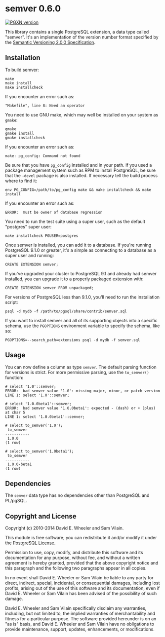 semver 0.6.0
============

[![PGXN version](https://badge.fury.io/pg/semver.svg)](https://badge.fury.io/pg/semver)

This library contains a single PostgreSQL extension, a data type called
"semver". It's an implementation of the version number format specified by the
[Semantic Versioning 2.0.0 Specification](http://semver.org/spec/v2.0.0.html).

Installation
------------

To build semver:

    make
    make install
    make installcheck

If you encounter an error such as:

    "Makefile", line 8: Need an operator

You need to use GNU make, which may well be installed on your system as
`gmake`:

    gmake
    gmake install
    gmake installcheck

If you encounter an error such as:

    make: pg_config: Command not found

Be sure that you have `pg_config` installed and in your path. If you used a
package management system such as RPM to install PostgreSQL, be sure that the
`-devel` package is also installed. If necessary tell the build process where
to find it:

    env PG_CONFIG=/path/to/pg_config make && make installcheck && make install

If you encounter an error such as:

    ERROR:  must be owner of database regression

You need to run the test suite using a super user, such as the default
"postgres" super user:

    make installcheck PGUSER=postgres

Once semver is installed, you can add it to a database. If you're running
PostgreSQL 9.1.0 or greater, it's a simple as connecting to a database as a
super user and running:

    CREATE EXTENSION semver;

If you've upgraded your cluster to PostgreSQL 9.1 and already had semver
installed, you can upgrade it to a properly packaged extension with:

    CREATE EXTENSION semver FROM unpackaged;

For versions of PostgreSQL less than 9.1.0, you'll need to run the
installation script:

    psql -d mydb -f /path/to/pgsql/share/contrib/semver.sql

If you want to install semver and all of its supporting objects into a
specific schema, use the `PGOPTIONS` environment variable to specify the
schema, like so:

    PGOPTIONS=--search_path=extensions psql -d mydb -f semver.sql

Usage
-----

You can now define a column as type `semver`. The default parsing
function for versions is strict. For more permissive parsing, use the
`to_semver()` function:

    # select '1.0'::semver;
    ERROR:  bad semver value '1.0': missing major, minor, or patch version
    LINE 1: select '1.0'::semver;

    # select '1.0.0beta1'::semver;
    ERROR:  bad semver value '1.0.0beta1': expected - (dash) or + (plus) at char 5
    LINE 1: select '1.0.0beta1'::semver;

    # select to_semver('1.0');
     to_semver
    -----------
     1.0.0
    (1 row)

    # select to_semver('1.0beta1');
     to_semver
    -----------
     1.0.0-beta1
    (1 row)

Dependencies
------------
The `semver` data type has no dependencies other than PostgreSQL and PL/pgSQL.

Copyright and License
---------------------

Copyright (c) 2010-2014 David E. Wheeler and Sam Vilain.

This module is free software; you can redistribute it and/or modify it under
the [PostgreSQL License](http://www.opensource.org/licenses/postgresql).

Permission to use, copy, modify, and distribute this software and its
documentation for any purpose, without fee, and without a written agreement is
hereby granted, provided that the above copyright notice and this paragraph
and the following two paragraphs appear in all copies.

In no event shall David E. Wheeler or Sam Vilain be liable to any party for
direct, indirect, special, incidental, or consequential damages, including
lost profits, arising out of the use of this software and its documentation,
even if David E. Wheeler or Sam Vilain has been advised of the possibility of
such damage.

David E. Wheeler and Sam Vilain specifically disclaim any warranties,
including, but not limited to, the implied warranties of merchantability and
fitness for a particular purpose. The software provided hereunder is on an "as
is" basis, and David E. Wheeler and Sam Vilain have no obligations to provide
maintenance, support, updates, enhancements, or modifications.
